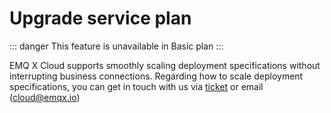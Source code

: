 # Upgrade service plan

::: danger
This feature is unavailable in Basic plan
:::

EMQ X Cloud supports smoothly scaling deployment specifications without interrupting business connections. Regarding how to scale deployment specifications, you can get in touch with us via [ticket](../contact.md) or email (cloud@emqx.io)

